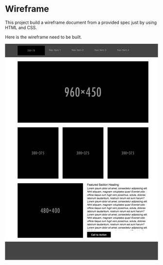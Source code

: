 # Wireframe

This project build a wireframe document from a provided spec just by using HTML and CSS. 

Here is the wireframe need to be built. 

![wireframe](./img/wireframe-comp.png)
